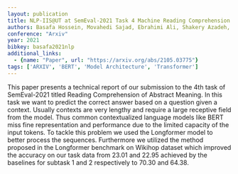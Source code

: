 ```yaml
---
layout: publication
title: NLP-IIS@UT at SemEval-2021 Task 4 Machine Reading Comprehension using the Long Document Transformer
authors: Basafa Hossein, Movahedi Sajad, Ebrahimi Ali, Shakery Azadeh, Faili Heshaam
conference: "Arxiv"
year: 2021
bibkey: basafa2021nlp
additional_links:
  - {name: "Paper", url: "https://arxiv.org/abs/2105.03775"}
tags: ['ARXIV', 'BERT', 'Model Architecture', 'Transformer']
---
```

This paper presents a technical report of our submission to the 4th task of SemEval-2021 titled Reading Comprehension of Abstract Meaning. In this task we want to predict the correct answer based on a question given a context. Usually contexts are very lengthy and require a large receptive field from the model. Thus common contextualized language models like BERT miss fine representation and performance due to the limited capacity of the input tokens. To tackle this problem we used the Longformer model to better process the sequences. Furthermore we utilized the method proposed in the Longformer benchmark on Wikihop dataset which improved the accuracy on our task data from 23.01 and 22.95 achieved by the baselines for subtask 1 and 2 respectively to 70.30 and 64.38.
